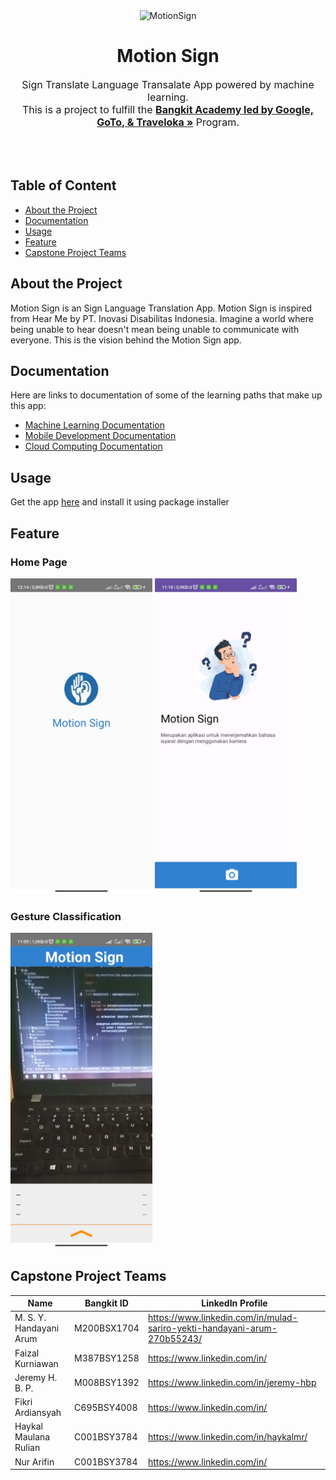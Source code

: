 <div align="center">
    <img src="./img/MotionSign-LOGO.png" alt="MotionSign">
    <h1><strong>Motion Sign</strong></h1>
    <p style="font-size:16px">
    Sign Translate Language Transalate App powered by machine learning.</br>
    This is a project to fulfill the  <a href="https://grow.google/intl/id_id/bangkit/"><strong>Bangkit Academy led by Google, GoTo, & Traveloka »</strong></a> Program.
    </p>
</div>

</br>
</br>

## Table of Content
* [About the Project](#about-the-project)
* [Documentation](#documentation)
* [Usage](#usage)
* [Feature](#feature)
* [Capstone Project Teams](#capstone-project-teams)

## About the Project
Motion Sign is an Sign Language Translation App. Motion Sign is inspired from Hear Me by PT. Inovasi Disabilitas Indonesia. Imagine a world where being unable to hear doesn't mean being unable to communicate with everyone. This is the vision behind the Motion Sign app.

## Documentation
Here are links to documentation of some of the learning paths that make up this app:
* [Machine Learning Documentation](https://github.com/handayaniarum/motionsign-ml)
* [Mobile Development Documentation](https://github.com/nurarifin12/MotionSign)
* [Cloud Computing Documentation](https://github.com/)

## Usage
Get the app [here](#) and install it using package installer

## Feature
### Home Page
<div float="left">
    <img src="./img/Opening.jpeg" alt="Opening" width=45%>
    <img src="./img/Homepage.jpeg" alt="Home Page" width=45%>
</div>

### Gesture Classification
<img src="./img/Gesture-Classification.jpeg" alt="Gesture Classification" width=45%>

</br>

## Capstone Project Teams
| Name                           | Bangkit ID  | LinkedIn Profile                                |
|--------------------------------|-------------|-------------------------------------------------|
| M. S. Y. Handayani Arum        | M200BSX1704 | https://www.linkedin.com/in/mulad-sariro-yekti-handayani-arum-270b55243/  |
| Faizal Kurniawan               | M387BSY1258 | https://www.linkedin.com/in/                    |
| Jeremy H. B. P.                | M008BSY1392 | https://www.linkedin.com/in/jeremy-hbp          |
| Fikri Ardiansyah               | C695BSY4008 | https://www.linkedin.com/in/                    |
| Haykal Maulana Rulian          | C001BSY3784 | https://www.linkedin.com/in/haykalmr/           |
| Nur Arifin                     | C001BSY3784 | https://www.linkedin.com/in/                    |